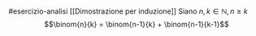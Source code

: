#esercizio-analisi 
[[Dimostrazione per induzione]]
Siano $n, k \in \mathbb{N} , n \ge k$
$$\binom{n}{k} = \binom{n-1}{k} + \binom{n-1}{k-1}$$
